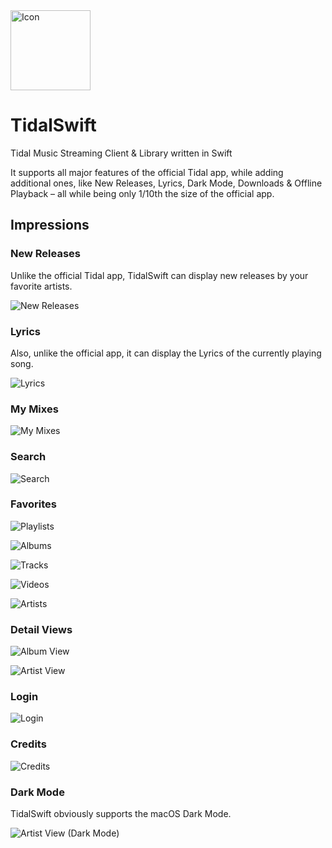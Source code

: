 <img src="TidalSwift/Assets.xcassets/Icon.imageset/Icon-256.png" alt="Icon" width="128">

# TidalSwift

Tidal Music Streaming Client & Library written in Swift

It supports all major features of the official Tidal app, while adding additional ones, like New Releases, Lyrics, Dark Mode, Downloads & Offline Playback – all while being only 1/10th the size of the official app.




## Impressions

### New Releases

Unlike the official Tidal app, TidalSwift can display new releases by your favorite artists.

![New Releases](README.assets/NewReleases.png)

### Lyrics

Also, unlike the official app, it can display the Lyrics of the currently playing song.

![Lyrics](README.assets/Lyrics.png)

### My Mixes

![My Mixes](README.assets/MyMixes.png)

### Search

![Search](README.assets/Search.png)

### Favorites

![Playlists](README.assets/Playlists.png)

![Albums](README.assets/Albums.png)

![Tracks](README.assets/Tracks.png)

![Videos](README.assets/Videos.png)

![Artists](README.assets/Artists.png)

### Detail Views

![Album View](README.assets/AlbumView.png)

![Artist View](README.assets/ArtistView.png)

### Login

![Login](README.assets/Login.png)

### Credits

![Credits](README.assets/Credits.png)

### Dark Mode

TidalSwift obviously supports the macOS Dark Mode.

![Artist View (Dark Mode)](README.assets/ArtistView-DarkMode.png)

